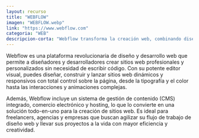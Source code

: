 ```yaml
---
layout: recurso
title: "WEBFLOW"
imagen: "WEBFLOW.webp"
link: "https://www.webflow.com"
categoria: "WEB"
descripcion-corta: "Webflow transforma la creación web, combinando diseño, animación y CMS sin código."
---
```


Webflow es una plataforma revolucionaria de diseño y desarrollo web que permite a diseñadores y desarrolladores crear sitios web profesionales y personalizados sin necesidad de escribir código. Con su potente editor visual, puedes diseñar, construir y lanzar sitios web dinámicos y responsivos con total control sobre la página, desde la tipografía y el color hasta las interacciones y animaciones complejas.

Además, Webflow incluye un sistema de gestión de contenido (CMS) integrado, comercio electrónico y hosting, lo que lo convierte en una solución todo-en-uno para la creación de sitios web. Es ideal para freelancers, agencias y empresas que buscan agilizar su flujo de trabajo de diseño web y llevar sus proyectos a la vida con mayor eficiencia y creatividad.
